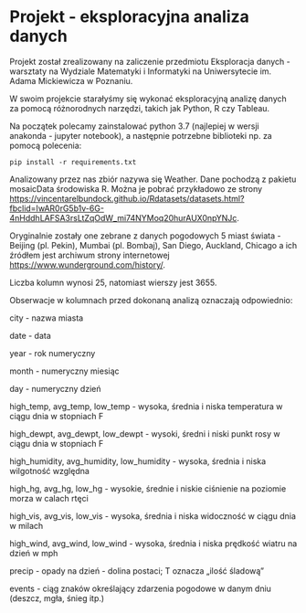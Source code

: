 # Projekt - eksploracyjna analiza danych

Projekt został zrealizowany na zaliczenie przedmiotu Eksploracja danych - warsztaty na Wydziale Matematyki i Informatyki na Uniwersytecie im. Adama Mickiewicza w Poznaniu. 

W swoim projekcie starałyśmy się wykonać eksploracyjną analizę danych za pomocą różnorodnych narzędzi, takich jak Python, R czy Tableau.

Na początek polecamy zainstalować python 3.7 (najlepiej w wersji anakonda - jupyter notebook), a następnie potrzebne biblioteki np. za pomocą polecenia:

`pip install -r requirements.txt`


Analizowany przez nas zbiór nazywa się Weather. Dane pochodzą z pakietu mosaicData środowiska R. Można je pobrać przykładowo ze strony https://vincentarelbundock.github.io/Rdatasets/datasets.html?fbclid=IwAR0rG5b1v-6G-4nHddhLAFSA3rsLtZqOdW_mi74NYMoq20hurAUX0npYNJc.

Oryginalnie zostały one zebrane z danych pogodowych 5 miast świata - Beijing (pl. Pekin), Mumbai (pl. Bombaj), San Diego, Auckland, Chicago a ich źródłem jest archiwum strony internetowej https://www.wunderground.com/history/.

Liczba kolumn wynosi 25, natomiast wierszy jest 3655.

Obserwacje w kolumnach przed dokonaną analizą oznaczają odpowiednio:

city                                      - nazwa miasta

date                                      - data

year                                      - rok numeryczny

month                                     - numeryczny miesiąc

day                                       - numeryczny dzień

high_temp, avg_temp, low_temp             - wysoka, średnia i niska temperatura w ciągu dnia w stopniach F

high_dewpt, avg_dewpt, low_dewpt          - wysoki, średni i niski punkt rosy w ciągu dnia w stopniach F

high_humidity, avg_humidity, low_humidity - wysoka, średnia i niska wilgotność względna

high_hg, avg_hg, low_hg                   - wysokie, średnie i niskie ciśnienie na poziomie morza w calach rtęci

high_vis, avg_vis, low_vis                - wysoka, średnia i niska widoczność w ciągu dnia w milach

high_wind, avg_wind, low_wind             - wysoka, średnia i niska prędkość wiatru na dzień w mph

precip                                    - opady na dzień - dolina postaci; T oznacza „ilość śladową”

events                                    - ciąg znaków określający zdarzenia pogodowe w danym dniu (deszcz, mgła, śnieg itp.)
